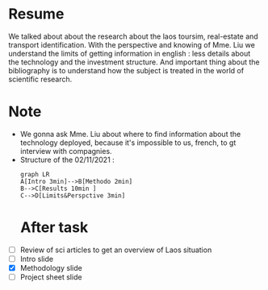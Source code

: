 # Resume 
We talked about about the research about the laos toursim, real-estate and transport identification. With the perspective and knowing of Mme. Liu we understand the limits of getting information in english : less details about the technology and the investment structure. And important thing about the bibliography is to understand how the subject is treated in the world of scientific research.
# Note
- We gonna ask Mme. Liu about where to find information about the technology deployed, because it's impossible to us, french, to gt interview with compagnies. 
- Structure of the 02/11/2021 :
	```mermaid
	graph LR
	A[Intro 3min]-->B[Methodo 2min]
	B-->C[Results 10min ]
	C-->D[Limits&Perspctive 3min]
	```
	# After task 
- [ ] Review of sci articles to get an overview of Laos situation
- [ ] Intro slide
- [x] Methodology slide
- [ ] Project sheet slide 
